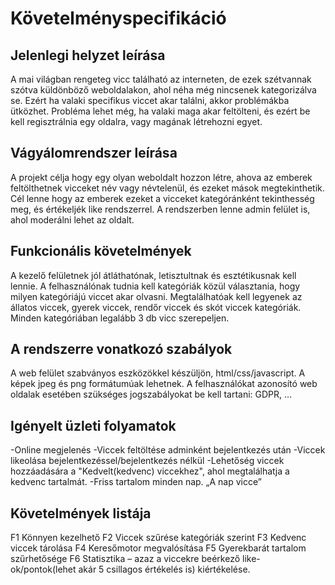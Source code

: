 # Követelményspecifikáció

Jelenlegi helyzet leírása
----
A mai világban rengeteg vicc található az interneten, de ezek szétvannak szótva küldönböző weboldalakon, ahol néha még nincsenek kategorizálva se. Ezért ha valaki specifikus viccet akar találni, akkor problémákba ütközhet. Probléma lehet még, ha valaki maga akar feltölteni, és ezért be kell regisztrálnia egy oldalra, vagy magának létrehozni egyet.

Vágyálomrendszer leírása
---------

A projekt célja hogy egy olyan weboldalt hozzon létre, ahova az emberek feltölthetnek vicceket név vagy névtelenül, és ezeket mások megtekinthetik. Cél lenne hogy az emberek ezeket a vicceket kategóránként tekinthesség meg, és értékeljék like rendszerrel. A rendszerben lenne admin felület is, ahol moderálni lehet az oldalt.

Funkcionális követelmények
-----

A kezelő felületnek jól átláthatónak, letisztultnak és esztétikusnak kell lennie. A felhasználónak tudnia kell kategóriák közül választania, hogy milyen kategóriájú viccet akar olvasni. Megtalálhatóak kell legyenek az állatos viccek,  gyerek viccek, rendőr viccek és skót viccek kategóriák. Minden kategóriában legalább 3 db vicc szerepeljen.


A rendszerre vonatkozó szabályok 
--------
A web felület szabványos eszközökkel készüljön, html/css/javascript. A képek jpeg és png formátumúak lehetnek. A felhasználókat azonosító web oldalak esetében szükséges jogszabályokat be kell tartani: GDPR, ...

Igényelt üzleti folyamatok 
---------
-Online megjelenés 
-Viccek feltöltése adminként bejelentkezés után 
-Viccek likeolása bejelentkezéssel/bejelentkezés nélkül
-Lehetőség viccek hozzáadására a "Kedvelt(kedvenc) viccekhez", ahol megtalálhatja a kedvenc tartalmát. 
-Friss tartalom minden nap. „A nap vicce”

Követelmények listája 
------
F1 Könnyen kezelhető 
F2 Viccek szűrése kategóriák szerint 
F3 Kedvenc viccek tárolása 
F4 Keresőmotor megvalósítása 
F5 Gyerekbarát tartalom szűrhetősége 
F6 Statisztika – azaz a viccekre beérkező like-ok/pontok(lehet akár 5 csillagos értékelés is) kiértékelése.
